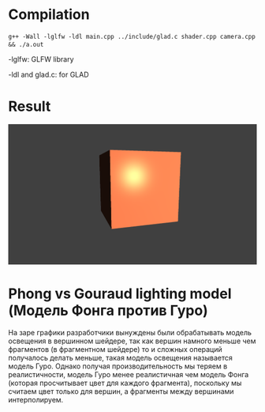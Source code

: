 # Compilation

```
g++ -Wall -lglfw -ldl main.cpp ../include/glad.c shader.cpp camera.cpp && ./a.out
```

-lglfw: GLFW library

-ldl and glad.c: for GLAD

# Result

![result](result.png)

# Phong vs Gouraud lighting model (Модель Фонга против Гуро)

На заре графики разработчики вынуждены были обрабатывать модель освещения в вершинном шейдере, так как вершин намного меньше чем фрагментов (в фрагментном шейдере) то и сложных операций получалось делать меньше, такая модель освещения называется модель Гуро. Однако получая производительность мы теряем в реалистичности, модель Гуро менее реалистичная чем модель Фонга (которая просчитывает цвет для каждого фрагмента), поскольку мы считаем цвет только для вершин, а фрагменты между вершинами интерполируем.

